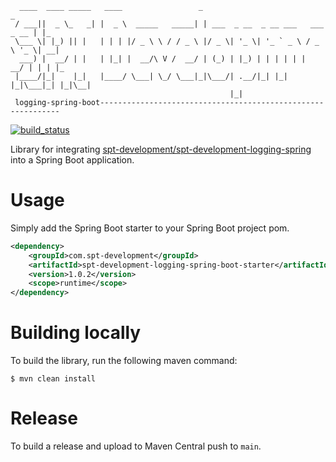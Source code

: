 ````
  ____  ____ _____   ____                 _                                  _   
 / ___||  _ \_   _| |  _ \  _____   _____| | ___  _ __  _ __ ___   ___ _ __ | |_ 
 \___ \| |_) || |   | | | |/ _ \ \ / / _ \ |/ _ \| '_ \| '_ ` _ \ / _ \ '_ \| __|
  ___) |  __/ | |   | |_| |  __/\ V /  __/ | (_) | |_) | | | | | |  __/ | | | |_ 
 |____/|_|    |_|   |____/ \___| \_/ \___|_|\___/| .__/|_| |_| |_|\___|_| |_|\__|
                                                 |_|                                           
 logging-spring-boot-------------------------------------------------------------
````

[![build_status](https://github.com/spt-development/spt-development-logging-spring-boot/actions/workflows/build.yml/badge.svg)](https://github.com/spt-development/spt-development-logging-spring-boot/actions)

Library for integrating 
[spt-development/spt-development-logging-spring](https://github.com/spt-development/spt-development-logging-spring) 
into a Spring Boot application.

Usage
=====

Simply add the Spring Boot starter to your Spring Boot project pom.

```xml
<dependency>
    <groupId>com.spt-development</groupId>
    <artifactId>spt-development-logging-spring-boot-starter</artifactId>
    <version>1.0.2</version>
    <scope>runtime</scope>
</dependency>
```

Building locally
================

To build the library, run the following maven command:

```shell
$ mvn clean install
```

Release
=======

To build a release and upload to Maven Central push to `main`.
